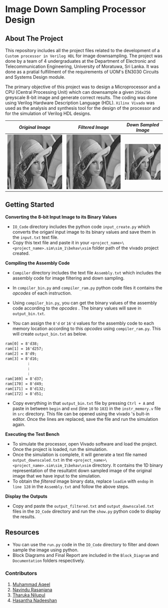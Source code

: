 # Image Down Sampling Processor Design

## About The Project

This repository includes all the project files related to the development of a `Custom processor in Verilog HDL` for image downsampling. The project was done by a team of 4 undergraduates at the Department of Electronic and Telecommunication Engineering, University of Moratuwa, Sri Lanka. It was done as a pratial fulfillment of the requirements of UOM's EN3030 Circuits and Systems Design module.

The primary objective of this project was to design a Microprocessor and a CPU (Central Processing Unit) which can downsample a given `256x256` greyscale 8-bit image and generate correct results. The coding was done using Verilog Hardware Description Language (HDL).   `Xilinx Vivado` was used as the analysis and synthesis tool for the design of the processor and for the simulation of Verilog HDL designs.

|*Original Image*|*Filtered Image*|*Down Sampled Image*|
|:----:|:----:|:----:|
| <img src="IO_Code/test.png"/> |<img src="IO_Code/filtered.png"/>|<img src="IO_Code/downsampled.png"/>|

## Getting Started

**Converting the 8-bit Input Image to its Binary Values** 

* `IO_Code` directory includes the python code `input_create.py` which converts the origanl input image to its binary values and save them in the `input.txt` text file.
* Copy this text file and paste it in your `<project_name>\<project_name>.sim\sim_1\behav\xsim` folder path of the vivado project created.

**Compiling the Assembly Code** 

* `Compiler` directory includes the text file `Assembly.txt` which includes the assembly code for image filtering and down sampling.

* In `compiler_bin.py` and `compiler_ram.py` python code files it contains the *opcodes* of each instruction. 

* Using `compiler_bin.py`, you can get the binary values of the assembly code according to the *opcodes* . The binary values will save in `output_bin.txt`.

* You can assign the `8'd` or `16'd` values for the assembly code to each memory location according to this *opcodes* using `compiler_ram.py`. This will create `output_bin.txt` as below.

```
ram[0] = 8'd38;
ram[1] = 16'd257;
ram[2] = 8'd9;
ram[3] = 8'd16;
          :
          :
          :
ram[169] = 8'd37;
ram[170] = 8'd49;
ram[171] = 8'd132;
ram[172] = 8'd51;    
```
* Copy everything in that `output_bin.txt`  file by pressing `Ctrl + A` and paste in between `begin` and `end` (line `10` to `183`) in the `instr_memory.v` file in `src` directory. This file can be opened using the vivado 's bult-in editor. Once the lines are replaced, save the file and run the simulation again. 

**Executing the Test Bench** 

* To simulate the processor, open Vivado software and load the project. Once the project is loaded, run the simulation.
* Once the simulation is complete, it will generate a text file named `output_downscaled.txt` in the  `<project_name>\<project_name>.sim\sim_1\behav\xsim` directory. It contains the 1D binary representation of the  resultatnt down sampled image of the original image that we have input to the simulation.
* To obtain the *filtered* image binary data, replace `loadim` with `endop` in `line 128` in the `Assembly.txt` and follow the above steps.

**Display the Outputs** 

* Copy and paste the `output_filtered.txt` and `output_downscaled.txt` files in the `IO_Code` directory and run the `show.py` python code to display the results.

## Resources

* You can use the `run.py` code in the `IO_Code` directory to filter and down sample the image using python.
* Block Diagrams and Final Report are included in the `Block_Diagram` and `Documentation` folders respectively.

### Contributors

1. [Muhammad Aqeel](https://github.com/AqeelMuhammad)
1. [Navindu Rasanjana](https://github.com/NavinduRasanjana)
1. [Tharuka Nilupul](https://github.com/TharukaN17)
1. [Hasantha Nadeeshan]()
